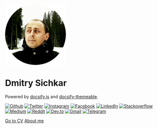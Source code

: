 ![logo](_media/logo.png)

# Dmitry Sichkar

Powered by [docsify.js](https://docsify.js.org) and [docsify-themeable](https://github.com/jhildenbiddle/docsify-themeable).

[![Github](https://icongr.am/simple/github.svg?colored&size=26)](https://github.com/dmmeteo)
[![Twitter](https://icongr.am/simple/twitter.svg?colored&size=26)](http://twitter.com/dmmeteo)
[![Instagram](https://icongr.am/simple/instagram.svg?colored&size=26)](http://instagram.com/dmmeteo)
[![Facebook](https://icongr.am/simple/facebook.svg?colored&size=26)](https://facebook.com/dmmeteo)
[![LinkedIn](https://icongr.am/simple/linkedin.svg?colored&size=26)](https://linkedin.com/in/dmmeteo)
[![Stackoverflow](https://icongr.am/simple/stackoverflow.svg?colored&size=26)](https://stackoverflow.com/dmmeteo)
[![Medium](https://icongr.am/fontawesome/medium.svg?colored&size=26)](https://medium.com/@dmmeteo)
[![Reddit](https://icongr.am/simple/reddit.svg?colored&size=26)](https://reddit.com/user/dmmeteo)
[![Dev.to](https://icongr.am/simple/devto.svg?colored&size=26)](https://dev.to/dmmeteo)
[![Gmail](https://icongr.am/simple/gmail.svg?colored&size=26)](mailto:dmmeteo@gmail.com)
[![Telegram](https://icongr.am/simple/telegram.svg?colored&size=26)](https://t.me/dmmeteo)


[Go to CV](cv)
[About me](README)

